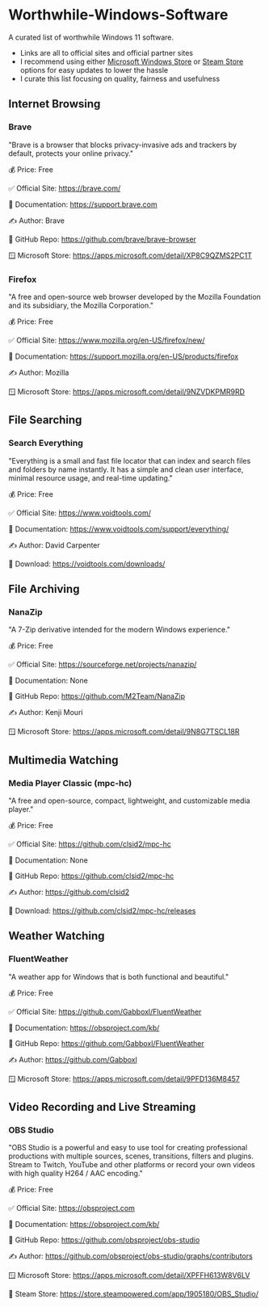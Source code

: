 # Worthwhile-Windows-Software
A curated list of worthwhile Windows 11 software.

- Links are all to official sites and official partner sites
- I recommend using either [Microsoft Windows Store](https://apps.microsoft.com/home) or [Steam Store](https://store.steampowered.com/software) options for easy updates to lower the hassle
- I curate this list focusing on quality, fairness and usefulness

## Internet Browsing

### Brave

"Brave is a browser that blocks privacy-invasive ads and trackers by default, protects your online privacy."

💰 Price: Free

✅ Official Site: https://brave.com/

📖 Documentation: https://support.brave.com

✍️ Author: Brave

📝 GitHub Repo: https://github.com/brave/brave-browser

🪟 Microsoft Store: https://apps.microsoft.com/detail/XP8C9QZMS2PC1T

### Firefox

"A free and open-source web browser developed by the Mozilla Foundation and its subsidiary, the Mozilla Corporation."

💰 Price: Free

✅ Official Site: https://www.mozilla.org/en-US/firefox/new/

📖 Documentation: https://support.mozilla.org/en-US/products/firefox

✍️ Author: Mozilla

🪟 Microsoft Store: https://apps.microsoft.com/detail/9NZVDKPMR9RD

## File Searching

### Search Everything

"Everything is a small and fast file locator that can index and search files and folders by name instantly. It has a simple and clean user interface, minimal resource usage, and real-time updating."

💰 Price: Free

✅ Official Site: https://www.voidtools.com/

📖 Documentation: https://www.voidtools.com/support/everything/

✍️ Author: David Carpenter

🔽 Download: https://voidtools.com/downloads/

## File Archiving

### NanaZip

"A 7-Zip derivative intended for the modern Windows experience."

💰 Price: Free

✅ Official Site: https://sourceforge.net/projects/nanazip/

📖 Documentation: None

📝 GitHub Repo: https://github.com/M2Team/NanaZip

✍️ Author: Kenji Mouri

🪟 Microsoft Store: https://apps.microsoft.com/detail/9N8G7TSCL18R

## Multimedia Watching

### Media Player Classic (mpc-hc)

"A free and open-source, compact, lightweight, and customizable media player."

💰 Price: Free

✅ Official Site: https://github.com/clsid2/mpc-hc

📖 Documentation: None

📝 GitHub Repo: https://github.com/clsid2/mpc-hc

✍️ Author: https://github.com/clsid2

🔽 Download: https://github.com/clsid2/mpc-hc/releases

## Weather Watching

### FluentWeather

"A weather app for Windows that is both functional and beautiful."

💰 Price: Free

✅ Official Site: https://github.com/Gabboxl/FluentWeather

📖 Documentation: https://obsproject.com/kb/

📝 GitHub Repo: https://github.com/Gabboxl/FluentWeather

✍️ Author: https://github.com/Gabboxl

🪟 Microsoft Store: https://apps.microsoft.com/detail/9PFD136M8457

## Video Recording and Live Streaming

### OBS Studio

"OBS Studio is a powerful and easy to use tool for creating professional productions with multiple sources, scenes, transitions, filters and plugins. Stream to Twitch, YouTube and other platforms or record your own videos with high quality H264 / AAC encoding."

💰 Price: Free

✅ Official Site: https://obsproject.com

📖 Documentation: https://obsproject.com/kb/

📝 GitHub Repo: https://github.com/obsproject/obs-studio

✍️ Author: https://github.com/obsproject/obs-studio/graphs/contributors

🪟 Microsoft Store: https://apps.microsoft.com/detail/XPFFH613W8V6LV

🚂 Steam Store: https://store.steampowered.com/app/1905180/OBS_Studio/

